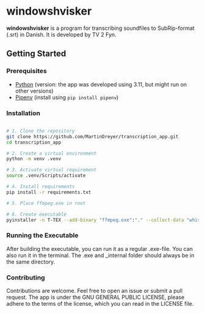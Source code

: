 # windowshvisker

**windowshvisker** is a program for transcribing soundfiles to SubRip-format (.srt) in Danish. It is developed by TV 2 Fyn.

## Getting Started

### Prerequisites

- [Python](https://www.python.org/downloads/) (version: the app was developed using 3.11, but might run on other versions)
- [Pipenv](https://pipenv.pypa.io/en/latest/#install-pipenv-today) (install using `pip install pipenv`)

### Installation

```bash

# 1. Clone the repository
git clone https://github.com/MartinDreyer/transcription_app.git
cd transcription_app

# 2. Create a virtual environment
python -m venv .venv

# 3. Activate virtual requirement
source .venv/Scripts/activate

# 4. Install requirements
pip install -r requirements.txt

# 5. Place ffmpeg.exe in root

# 6. Create executable
pyinstaller -n T-TEX --add-binary "ffmpeg.exe":"." --collect-data "whisper" --copy-metadata "openai-whisper" --collect-all "whisper" --noconsole  app.py
```

### Running the Executable

After building the executable, you can run it as a regular .exe-file. You can also run it in the terminal. The .exe and \_internal folder should always be in the same directory.

### Contributing

Contributions are welcome. Feel free to open an issue or submit a pull request. The app is under the GNU GENERAL PUBLIC LICENSE, please adhere to the terms of the license, which you can read in the LICENSE file.
